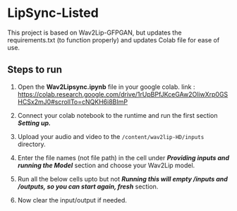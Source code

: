 # LipSync-Listed
This project is based on Wav2Lip-GFPGAN, but updates the requirements.txt (to function properly) and updates Colab file for ease of use.

## Steps to run

1. Open the **Wav2Lipsync.ipynb** file in your google colab.
   link : https://colab.research.google.com/drive/1rUpBPfJKceGAw2OliwXrp0GSHCSx2mJ0#scrollTo=cNQKH6i8BImP

2. Connect your colab notebook to the runtime and run the first section ***Setting up.***

3. Upload your audio and video to the `/content/wav2lip-HD/inputs` directory.
  
4. Enter the file names (not file path) in the cell under ***Providing inputs and running the Model*** section and choose your Wav2Lip model. 

5. Run all the below cells upto but not ***Running this will empty /inputs and /outputs, so you can start again, fresh*** section. 

6. Now clear the input/output if needed.
